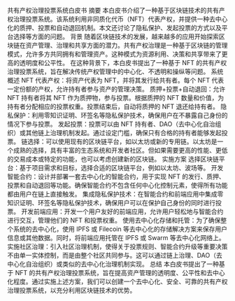 共有产权治理投票系统白皮书
摘要
本白皮书介绍了一种基于区块链技术的共有产权治理投票系统。该系统利用非同质化代币（NFT）代表产权，并提供一种去中心化的质押、投票和自动退回机制。本文还讨论了隐私保护、发起投票的方式以及平台选择等方面的问题。
背景
随着区块链技术的发展，越来越多的应用开始探索区块链在资产管理、治理和共享方面的潜力。共有产权治理是一种基于区块链的管理模式，允许多方共同拥有和管理资产。这种模式为资源利用、决策和共享带来了更高的透明度和公平性。
在这种背景下，本白皮书提出了一种基于 NFT 的共有产权治理投票系统，旨在解决传统产权管理中的中心化、不透明和操纵等问题。
系统概述
NFT 代表产权：将资产代表为 NFT，并将其发行给共有者。每个 NFT 代表一定份额的产权，允许持有者参与资产的管理决策。
质押+投票+自动退回：允许 NFT 持有者将其 NFT 作为质押物，参与投票。根据质押的 NFT 数量和价值，为持有者分配相应的投票权重。投票结束后，自动将质押的 NFT 退还给持有者。
隐私保护：利用零知识证明、环签名等隐私保护技术，确保用户在不暴露自己身份的情况下参与投票。
发起投票：投票可以由 NFT 持有者、DAO（去中心化自治组织）或其他链上治理机制发起。通过设定门槛，确保只有合格的持有者能够发起投票。
链选择：可以使用现有的区块链平台，如以太坊或新的专用链。以太坊是一个成熟的选择，具有丰富的生态系统和开发者社区。但如果需要更高的性能、更低的交易成本或特定的功能，也可以考虑创建新的区块链。
实施方案
选择区块链平台：基于项目需求和目标，选择合适的区块链平台，例如以太坊、波场等。
开发智能合约：设计并部署一套去中心化的智能合约，用于实现 NFT 的发行、质押、投票和自动退回等功能。确保智能合约不包含任何中心化控制元素，使得所有功能都由用户在链上直接触发。
集成隐私保护技术：在智能合约和前端应用中集成零知识证明、环签名等隐私保护技术，确保用户可以在保护自己身份的同时进行投票。
开发前端应用：开发一个用户友好的前端应用，允许用户轻松地与智能合约进行交互，管理他们的 NFT 和投票权重。
使用去中心化存储和托管：为了确保整个系统的去中心化，使用 IPFS 或 Filecoin 等去中心化的存储解决方案来保存用户信息或其他数据。同时，将前端应用托管在 IPFS 或 Swarm 等去中心化网络上。
实施社区治理：引入社区治理机制，使得关于投票规则、智能合约升级等重要决策不由单一实体控制，而是由整个社区共同参与。这可以通过链上治理、DAO（去中心化自治组织）或类似的去中心化治理机制实现。
总结
本白皮书提出了一种基于 NFT 的共有产权治理投票系统，旨在提高资产管理的透明度、公平性和去中心化程度。通过实施上述方案，我们可以创建一个去中心化、安全、可靠的共有产权治理投票系统，以充分利用区块链技术的优势。
